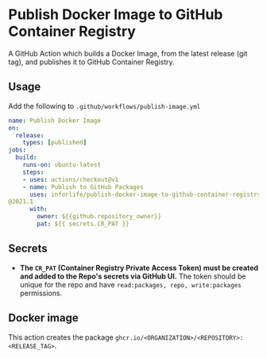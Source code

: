 # Publish Docker Image to GitHub Container Registry
A GitHub Action which builds a Docker Image, from the latest release (git tag), and publishes it to GitHub Container Registry. 
## Usage
Add the following to `.github/workflows/publish-image.yml`

```yaml
name: Publish Docker Image
on:
  release:
    types: [published]
jobs:
  build:
    runs-on: ubuntu-latest
    steps:
    - uses: actions/checkout@v1
    - name: Publish to GitHub Packages
      uses: inforlife/publish-docker-image-to-github-container-registry-action
@2021.1
      with:
        owner: ${{github.repository_owner}}
        pat: ${{ secrets.CR_PAT }}
```
## Secrets
- **The `CR_PAT` (Container Registry Private Access Token) must be created and added to the Repo's secrets via GitHub UI.** The token should be unique for the repo and have `read:packages, repo, write:packages` permissions.
## Docker image
This action creates the package `ghcr.io/<ORGANIZATION>/<REPOSITORY>:<RELEASE_TAG>`.

